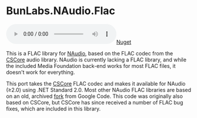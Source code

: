 # BunLabs.NAudio.Flac

[![Nuget](https://img.shields.io/nuget/v/BunLabs.NAudio.Flac)](https://www.nuget.org/packages/BunLabs.NAudio.Flac)

This is a FLAC library for [NAudio], based on the FLAC codec from the [CSCore] audio library. NAudio is currently lacking a FLAC library, and while the included Media Foundation back-end works for most FLAC files, it doesn't work for everything.

This port takes the [CSCore] FLAC codec and makes it available for NAudio (≥2.0) using .NET Standard 2.0. Most other NAudio FLAC libraries are based on an old, archived [fork][naudio-flac] from Google Code. This code was originally also based on CSCore, but CSCore has since received a number of FLAC bug fixes, which are included in this library.

[NAudio]: https://github.com/naudio/NAudio
[CSCore]: https://github.com/filoe/cscore
[naudio-flac]: https://code.google.com/archive/p/naudio-flac/
